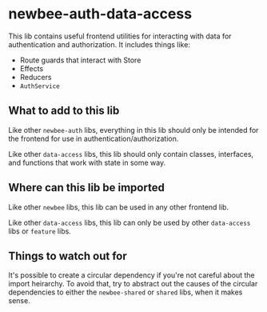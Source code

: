 # newbee-auth-data-access

This lib contains useful frontend utilities for interacting with data for authentication and authorization. It includes things like:

- Route guards that interact with Store
- Effects
- Reducers
- `AuthService`

## What to add to this lib

Like other `newbee-auth` libs, everything in this lib should only be intended for the frontend for use in authentication/authorization.

Like other `data-access` libs, this lib should only contain classes, interfaces, and functions that work with state in some way.

## Where can this lib be imported

Like other `newbee` libs, this lib can be used in any other frontend lib.

Like other `data-access` libs, this lib can only be used by other `data-access` libs or `feature` libs.

## Things to watch out for

It's possible to create a circular dependency if you're not careful about the import heirarchy. To avoid that, try to abstract out the causes of the circular dependencies to either the `newbee-shared` or `shared` libs, when it makes sense.
